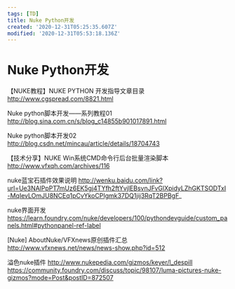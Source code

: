 ```yaml
---
tags: [TD]
title: Nuke Python开发
created: '2020-12-31T05:25:35.607Z'
modified: '2020-12-31T05:53:18.136Z'
---
```


# Nuke Python开发

【NUKE教程】NUKE PYTHON 开发指导文章目录
http://www.cgspread.com/8821.html

Nuke python脚本开发——系列教程01
http://blog.sina.com.cn/s/blog_c14855b901017891.html

Nuke python脚本开发02
http://blog.csdn.net/mincau/article/details/18704743

【技术分享】NUKE Win系统CMD命令行后台批量渲染脚本
http://www.vfxqh.com/archives/116

nuke蓝宝石插件效果说明
http://wenku.baidu.com/link?url=Ue3NAlPpPT7mUz6EK5gj4TYfh2ftYvjlEBsvnJFvGlXpidyLZhGKTSODTxI-MqIevLOmJU8NCEq1pCvYkoCPIgmk37DQ1jij3RqT2BPBgF_

nuke界面开发
https://learn.foundry.com/nuke/developers/100/pythondevguide/custom_panels.html#pythonpanel-ref-label

[Nuke] AboutNuke/VFXnews原创插件汇总
http://www.vfxnews.net/news/news-show.php?id=512

溢色nuke插件
http://www.nukepedia.com/gizmos/keyer/l_despill
https://community.foundry.com/discuss/topic/98107/luma-pictures-nuke-gizmos?mode=Post&postID=872507


